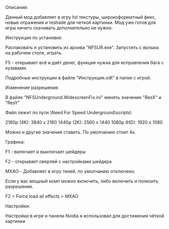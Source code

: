 Описание:

Данный мод добавляет в игру hd текстуры, широкоформатный фикс, новые отражения и reshade для четкой картинки. Мод уже готов для игры ничего скачивать дополнительно не нужно.

Инструкция по установке:

Распаковать и установить из архива "NFSUR.exe". Запустить с ярлыка на рабочем столе, играть.

F5 - открывает всё и даёт денег, функция нужна для исправления бага с кузавами.

Подробные инструкции в файле "Инструкция.odt" в папке с игрой.

Изменение разрешения:

В файле "NFSUnderground.WidescreenFix.ini" менять значение "ResX" и "ResY"

Файл лежит по пути \Need For Speed Underground\scripts\

2160p (4K): 3840 x 2160 1440p (2K): 2560 x 1440 1080p (HD): 1920 x 1080

Можно и другие значения ставить. По умолчанию стоит 4к.

Графика:

F1 - включает и выключает шейдеры

F2 - открывает оверлей с настройками шейдера

MXAO - Добавляет в игру теней, по умолчанию отключено.

Если у вас мощный комп можно включить, либо включить и понизить разрешение.

F2 > Force load all effects > MXAO

Настройки:

Настройки в игре и панели Nvidia я использовал для достижения чёткой картинки